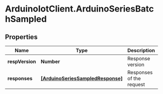 # ArduinoIotClient.ArduinoSeriesBatchSampled

## Properties

Name | Type | Description | Notes
------------ | ------------- | ------------- | -------------
**respVersion** | **Number** | Response version | 
**responses** | [**[ArduinoSeriesSampledResponse]**](ArduinoSeriesSampledResponse.md) | Responses of the request | 


